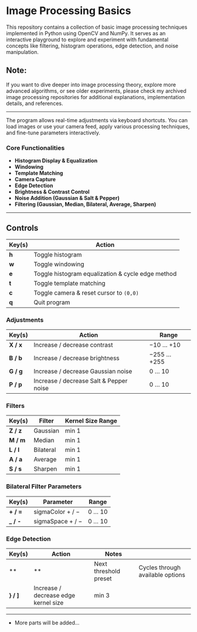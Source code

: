# Image Processing Basics
This repository contains a collection of basic image processing techniques implemented in Python using OpenCV and NumPy.
It serves as an interactive playground to explore and experiment with fundamental concepts like filtering, histogram operations, edge detection, and noise manipulation.
## Note:
If you want to dive deeper into image processing theory, explore more advanced algorithms, or see older experiments, please check my archived image processing repositories for additional explanations, implementation details, and references.

---

The program allows real-time adjustments via keyboard shortcuts.
You can load images or use your camera feed, apply various processing techniques, and fine-tune parameters interactively.

### **Core Functionalities**

* **Histogram Display & Equalization**
* **Windowing**
* **Template Matching**
* **Camera Capture**
* **Edge Detection**
* **Brightness & Contrast Control**
* **Noise Addition (Gaussian & Salt & Pepper)**
* **Filtering (Gaussian, Median, Bilateral, Average, Sharpen)**

---

## Controls

| Key(s) | Action                                            |
| ------ | ------------------------------------------------- |
| **h**  | Toggle histogram                                  |
| **w**  | Toggle windowing                                  |
| **e**  | Toggle histogram equalization & cycle edge method |
| **t**  | Toggle template matching                          |
| **c**  | Toggle camera & reset cursor to `(0,0)`           |
| **q**  | Quit program                                      |

### **Adjustments**

| Key(s)    | Action                                  | Range       |
| --------- | --------------------------------------- | ----------- |
| **X / x** | Increase / decrease contrast            | −10 … +10   |
| **B / b** | Increase / decrease brightness          | −255 … +255 |
| **G / g** | Increase / decrease Gaussian noise      | 0 … 10      |
| **P / p** | Increase / decrease Salt & Pepper noise | 0 … 10      |

### **Filters**

| Key(s)    | Filter    | Kernel Size Range |
| --------- | --------- | ----------------- |
| **Z / z** | Gaussian  | min 1             |
| **M / m** | Median    | min 1             |
| **L / l** | Bilateral | min 1             |
| **A / a** | Average   | min 1             |
| **S / s** | Sharpen   | min 1             |

### **Bilateral Filter Parameters**

| Key(s)     | Parameter        | Range  |
| ---------- | ---------------- | ------ |
| **+ / =**  | sigmaColor + / − | 0 … 10 |
| **\_ / -** | sigmaSpace + / − | 0 … 10 |

### **Edge Detection**

| Key(s)    | Action                               | Notes                 |                                  |
| --------- | ------------------------------------ | --------------------- | -------------------------------- |
| \*\*      | \*\*                                 | Next threshold preset | Cycles through available options |
| **} / ]** | Increase / decrease edge kernel size | min 3                 |                                  |

---

* More parts will be added...